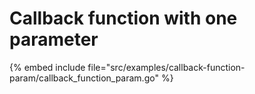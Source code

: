 # Callback function with one parameter

{% embed include file="src/examples/callback-function-param/callback_function_param.go" %}



